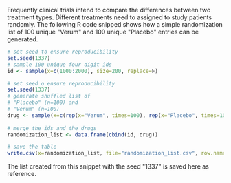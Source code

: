 Frequently clinical trials intend to compare the differences between two treatment types. Different treatments need to 
assigned to study patients randomly. The following R code snipped shows how a simple randomization list of 100 unique 
"Verum" and 100 unique "Placebo" entries can be generated.

``` r
# set seed to ensure reproducibility
set.seed(1337)
# sample 100 unique four digit ids
id <- sample(x=c(1000:2000), size=200, replace=F)

# set seed o ensure reproducibility
set.seed(1337)
# generate shuffled list of
# "Placebo" (n=100) and
# "Verum" (n=100)
drug <- sample(x=c(rep(x="Verum", times=100), rep(x="Placebo", times=100)), size=200, replace=F)
 
# merge the ids and the drugs
randomization_list <- data.frame(cbind(id, drug))

# save the table
write.csv(x=randomization_list, file="randomization_list.csv", row.names=FALSE)

```

The list created from this snippet with the seed "1337" is saved here as reference.
